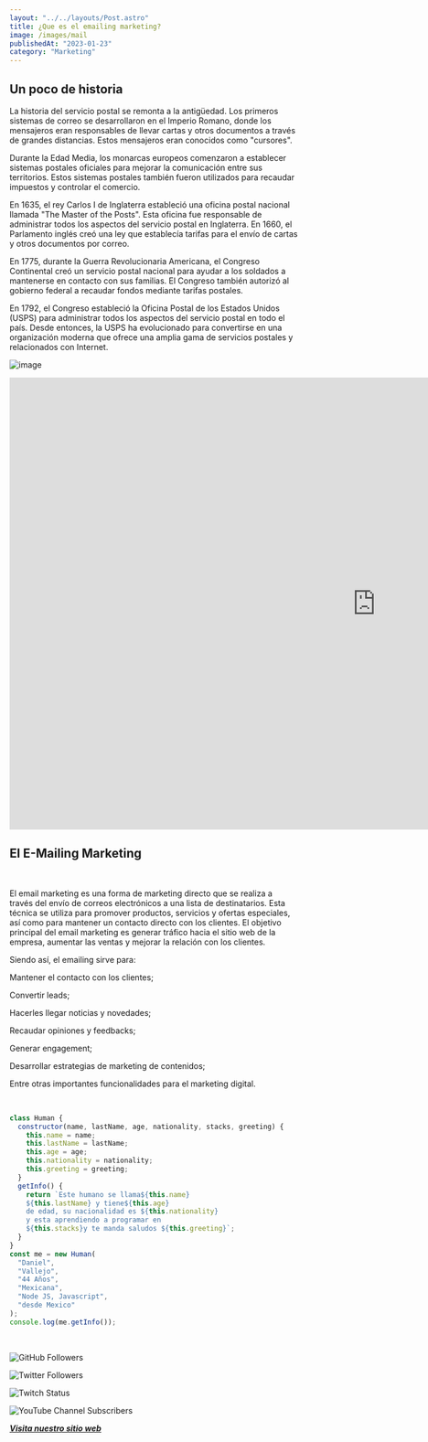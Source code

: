 ```yaml
---
layout: "../../layouts/Post.astro"
title: ¿Que es el emailing marketing?
image: /images/mail
publishedAt: "2023-01-23"
category: "Marketing"
---
```


## Un poco de historia

La historia del servicio postal se remonta a la antigüedad. Los primeros sistemas de correo se desarrollaron en el Imperio Romano, donde los mensajeros eran responsables de llevar cartas y otros documentos a través de grandes distancias. Estos mensajeros eran conocidos como "cursores".

Durante la Edad Media, los monarcas europeos comenzaron a establecer sistemas postales oficiales para mejorar la comunicación entre sus territorios. Estos sistemas postales también fueron utilizados para recaudar impuestos y controlar el comercio.

En 1635, el rey Carlos I de Inglaterra estableció una oficina postal nacional llamada "The Master of the Posts". Esta oficina fue responsable de administrar todos los aspectos del servicio postal en Inglaterra. En 1660, el Parlamento inglés creó una ley que establecía tarifas para el envío de cartas y otros documentos por correo.

En 1775, durante la Guerra Revolucionaria Americana, el Congreso Continental creó un servicio postal nacional para ayudar a los soldados a mantenerse en contacto con sus familias. El Congreso también autorizó al gobierno federal a recaudar fondos mediante tarifas postales.

En 1792, el Congreso estableció la Oficina Postal de los Estados Unidos (USPS) para administrar todos los aspectos del servicio postal en todo el país. Desde entonces, la USPS ha evolucionado para convertirse en una organización moderna que ofrece una amplia gama de servicios postales y relacionados con Internet.

![image](https://images.pexels.com/photos/5605061/pexels-photo-5605061.jpeg?auto=compress&cs=tinysrgb&w=1260&h=750&dpr=1)

<div>
<p style = 'text-align:center;'>
<iframe width="1280" height="791" src="https://www.youtube.com/embed/58jyc98dvYM" title="Del cartero al E-Mail" frameborder="0" allow="accelerometer; autoplay; clipboard-write; encrypted-media; gyroscope; picture-in-picture; web-share" allowfullscreen></iframe>

</p>
</div>

## El E-Mailing Marketing

<br>

El email marketing es una forma de marketing directo que se realiza a través del envío de correos electrónicos a una lista de destinatarios. Esta técnica se utiliza para promover productos, servicios y ofertas especiales, así como para mantener un contacto directo con los clientes. El objetivo principal del email marketing es generar tráfico hacia el sitio web de la empresa, aumentar las ventas y mejorar la relación con los clientes.

Siendo así, el emailing sirve para:

Mantener el contacto con los clientes;

Convertir leads;

Hacerles llegar noticias y novedades;

Recaudar opiniones y feedbacks;

Generar engagement;

Desarrollar estrategias de marketing de contenidos;

Entre otras importantes funcionalidades para el marketing digital.

<br/>

```js
class Human {
  constructor(name, lastName, age, nationality, stacks, greeting) {
    this.name = name;
    this.lastName = lastName;
    this.age = age;
    this.nationality = nationality;
    this.greeting = greeting;
  }
  getInfo() {
    return `Este humano se llama${this.name}
    ${this.lastName} y tiene${this.age}
    de edad, su nacionalidad es ${this.nationality}
    y esta aprendiendo a programar en 
    ${this.stacks}y te manda saludos ${this.greeting}`;
  }
}
const me = new Human(
  "Daniel",
  "Vallejo",
  "44 Años",
  "Mexicana",
  "Node JS, Javascript",
  "desde Mexico"
);
console.log(me.getInfo());
```

<br/>

![GitHub Followers](https://img.shields.io/github/followers/DanyVeneno?style=social)

![Twitter Followers](https://img.shields.io/twitter/follow/venenodigital?style=social)

![Twitch Status](https://img.shields.io/twitch/status/yehiibhii?style=social)

![YouTube Channel Subscribers](https://img.shields.io/youtube/channel/subscribers/UC8UhdMAKJX56O2PY8kzBIlw?style=social)

[**_Visita nuestro sitio web_**](https://juanitovenenoestudio.netlify.app/)
